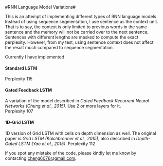 #RNN Language Model Variations#

This is an attempt of implementing different types of RNN language models. Instead of using sequence segmentation, I use sentence as the context unit.
That is to say, the context is only limited to previous words in the same sentence and the memory will not be carried over to the next sentence.
Sentences with different lengths are masked to compute the exact perplexity. However, from my test, using sentence context does not affect the result much compared to sequence segmentation.

Currently I have implemented
#### Standard LSTM
Perplexity 115

#### Gated Feedback LSTM
A variation of the model described in *Gated Feedback Recurrent Neural Networks (Chung et al., 2015)*. Use 2 or more layers for it.  
Perplexity 107

#### 1D-Grid LSTM
1D version of Grid LSTM with cells on depth dimension as well. The original paper is *Grid LSTM (Kalchbrenner et al., 2015)*, also described in *Depth-Gated LSTM (Yao et al., 2015)*.
Perplexity 112

If you spot any mistake of the code, please kindly let me know by contacting cheng6076@gmail.com. 
